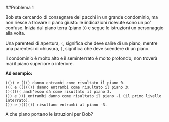 
##Problema 1

Bob sta cercando di consegnare dei pacchi in un grande condominio, ma non riesce a trovare il piano giusto: le indicazioni ricevute sono un po' confuse. Inizia dal piano terra (piano `0`) e segue le istruzioni un personaggio alla volta.

Una parentesi di apertura, `(`, significa che deve salire di un piano, mentre una parentesi di chiusura, `)`, significa che deve scendere di un piano.

Il condominio è molto alto e il seminterrato è molto profondo; non troverà mai il piano superiore o inferiore.

**Ad esempio:**
```
(()) e ()() danno entrambi come risultato il piano 0.
((( e (()(()( danno entrambi come risultato il piano 3.
))((((( anch'esso dà come risultato il piano 3.
()) e ))( entrambi danno come risultato il piano -1 (il primo livello interrato).
))) e )())()) risultano entrambi al piano -3.
```

A che piano portano le istruzioni per Bob?
